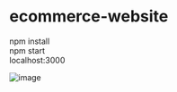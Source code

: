 # ecommerce-website

npm install <br>
npm start <br>
localhost:3000


![image](https://user-images.githubusercontent.com/71021645/219705364-e2a99df7-05ea-476a-9945-88477e56ea63.png)
